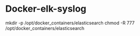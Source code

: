 # Docker-elk-syslog

mkdir -p /opt/docker_containers/elasticsearch
chmod -R 777 /opt/docker_containers/elasticsearch
